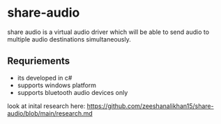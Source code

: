 # share-audio
share audio is a virtual audio driver which will be able to send audio to multiple audio destinations simultaneously.  
   

## Requriements  
- its developed in c#  
- supports windows platform  
- supports bluetooth audio devices only

look at inital research here: https://github.com/zeeshanalikhan15/share-audio/blob/main/research.md
